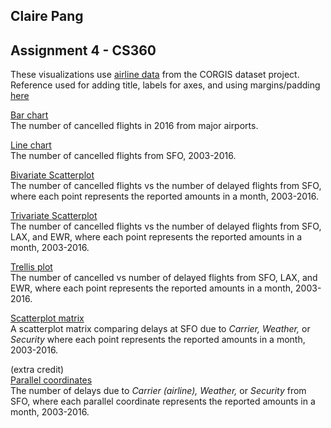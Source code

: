 ## Claire Pang
## Assignment 4 - CS360

These visualizations use [airline data](https://think.cs.vt.edu/corgis/csv/airlines/airlines.html) from the CORGIS dataset project.   
Reference used for adding title, labels for axes, and using margins/padding [here](http://www.d3noob.org/2012/12/adding-axis-labels-to-d3js-graph.html)

[Bar chart](http://bl.ocks.org/cpang4/0ebb49c9b1d475358f5f7e5205bab5ae)   
The number of cancelled flights in 2016 from major airports.

[Line chart](https://bl.ocks.org/cpang4/a90739764bbfb8bc8539273cdded2916)   
The number of cancelled flights from SFO, 2003-2016.

[Bivariate Scatterplot](https://bl.ocks.org/cpang4/ee561bec0d502f62048bb107cf510836)   
The number of cancelled flights vs the number of delayed flights from SFO, where each point represents the reported amounts in a month, 2003-2016.

[Trivariate Scatterplot](https://bl.ocks.org/cpang4/068361272f17a96cefc22866db098bb7)   
The number of cancelled flights vs the number of delayed flights from SFO, LAX, and EWR, where each point represents the reported amounts in a month, 2003-2016.

[Trellis plot](https://bl.ocks.org/cpang4/1817a17c798aa3c93a1378ba0f2b8875)   
The number of cancelled vs number of delayed flights from SFO, LAX, and EWR, where each point represents the reported amounts in a month, 2003-2016.

[Scatterplot matrix](https://bl.ocks.org/cpang4/1697c2a3811ade350649185318bea292)   
A scatterplot matrix comparing delays at SFO due to *Carrier, Weather,* or *Security* where each point represents the reported amounts in a month, 2003-2016.

(extra credit)   
[Parallel coordinates](https://bl.ocks.org/cpang4/1ae18a5837ade89139e53e41a2a2fddd)   
The number of delays due to *Carrier (airline), Weather,* or *Security* from SFO, where each parallel coordinate represents the reported amounts in a month, 2003-2016.
